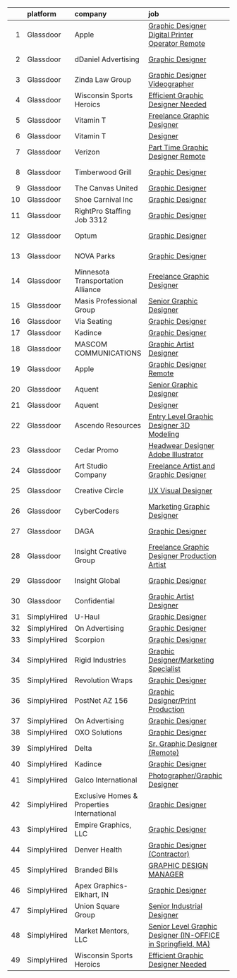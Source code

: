 

|    | platform    | company                                    | job                                                                                                                                                                                                                                                                                                                                                                                                                                                                                                                                                                                                                                                                                                                                                                                                                                                                                                                                                                                                                                                                                                                                                                                                                                                                                                                                                                               | update_time   | location            |
|---:|:------------|:-------------------------------------------|:----------------------------------------------------------------------------------------------------------------------------------------------------------------------------------------------------------------------------------------------------------------------------------------------------------------------------------------------------------------------------------------------------------------------------------------------------------------------------------------------------------------------------------------------------------------------------------------------------------------------------------------------------------------------------------------------------------------------------------------------------------------------------------------------------------------------------------------------------------------------------------------------------------------------------------------------------------------------------------------------------------------------------------------------------------------------------------------------------------------------------------------------------------------------------------------------------------------------------------------------------------------------------------------------------------------------------------------------------------------------------------|:--------------|:--------------------|
|  1 | Glassdoor   | Apple                                      | [Graphic Designer   Digital Printer Operator Remote ](https://www.glassdoor.com/partner/jobListing.htm?pos=124&ao=1136043&s=58&guid=00000182c9834a90b0cde198ab2a87cc&src=GD_JOB_AD&t=SR&vt=w&ea=1&cs=1_4bbbf3cf&cb=1661238201313&jobListingId=1008087203678&jrtk=3-0-1gb4o6iljj4ht801-1gb4o6im2g2d7800-1a807c6fbb188a15-)                                                                                                                                                                                                                                                                                                                                                                                                                                                                                                                                                                                                                                                                                                                                                                                                                                                                                                                                                                                                                                                         | 24h           | Owensboro, KY       |
|  2 | Glassdoor   | dDaniel Advertising                        | [Graphic Designer](https://www.glassdoor.com/partner/jobListing.htm?pos=107&ao=1110586&s=58&guid=00000182c9834a90b0cde198ab2a87cc&src=GD_JOB_AD&t=SR&vt=w&ea=1&cs=1_15a2945a&cb=1661238201311&jobListingId=1008073820799&cpc=E521981D00147CE2&jrtk=3-0-1gb4o6iljj4ht801-1gb4o6im2g2d7800-f39477fcd525bb66--6NYlbfkN0BuphZElRCz6KmXWG_rqrO9pe_FxMbTQoXdAMwJutfOtwjWdUFgFPao6W44IXuiMlKfcsxehVlHxy8L13W-n8bNPhBMw6EEeoCDSSUNDfGoiHyXoY5mth4FZa8aXDnO2gLoJY4fwuLFT4d-qNCtF6lhSLL79ob0XVTPl_g9w5zj4kyX2-TWJk7AHWAj73QQFZYFI40P0O3kgD34-ka6ZsqjTDyg50Pb8OhH7EFdmaVbHbrhdOHLk6Frhw7njAHO9WA6QisOUbb89z2rk8CV7QlyKcCtvggZ8R6p6FIErevdHzAlCG57gjYrGlh3rkCRZI0ev1-J7wat4ca3hkilAcRyfLzNvSNHZo4kIXVXKCBosRoyL8Hr5Jv8YFdCJPm3iZvE_EyP2lclapvR3Dp109Gc9lfIbN00apPY9Ca2HEm8oTyQx-7atnbqCF2B_4D5m-8se61RjYb6WoOSBUZrGdxG5_r5Qnfv-cAu2524fCr3RAGSWUFlq2BgAZ--qGTwf44%3D)                                                                                                                                                                                                                                                                                                                                                                                                                                                                                                                         | 6d            | Beaver Falls, PA    |
|  3 | Glassdoor   | Zinda Law Group                            | [Graphic Designer   Videographer](https://www.glassdoor.com/partner/jobListing.htm?pos=102&ao=1110586&s=58&guid=00000182c9834a90b0cde198ab2a87cc&src=GD_JOB_AD&t=SR&vt=w&cs=1_36827e67&cb=1661238201310&jobListingId=1008081638228&cpc=B6E9EE473EF69035&jrtk=3-0-1gb4o6iljj4ht801-1gb4o6im2g2d7800-abff4525b0da4e4a--6NYlbfkN0CDZ3uoFqnNpniXSGq4vJTP5OZg6sS9LROOCE2XNzhqktrZ1Gu09o3tp_13oRf2ZSWRTMNECa16wDQevD3p_rrBCY3uYbiYc2xBfIpRP6CwJK4CwJ_oS60QrsB_cGOQTcUVuzyts7WXcHAPYjmPaP-QF5WkkrafHB1fT4T0fqKHHgOUaQT8II-XsVnVeTPsu2SrL33nHXwssvrVEYzaP59gkXZTSTlDM_QW-6e_06jh9EOL-z_C0cFjnC0BUV8zzG5J2VzVQ9Z17fyILLTHINxlrUSKQ_ekFuY2JXTpOu5WewXrMFryoLC2ea4GSB-HYFupryCrqgOXohcplb6g8nAZR_QKzgrR-PuUQIe5eI7zB88jwWXYVyfPGpVFwNTWIpHISfQc30GdmiFIab3mfzMWWMvE0pWtpSaqopVAJ1K_upaxs36NUd6lE-Kfe5wa_yoj1gcElY1Ffqd4s6vZjUCBgwWtcuDg1SPZXZ-GPD2hc2aL2KI6gfvd)                                                                                                                                                                                                                                                                                                                                                                                                                                                                                                                             | 3d            | Austin, TX          |
|  4 | Glassdoor   | Wisconsin Sports Heroics                   | [Efficient Graphic Designer Needed](https://www.glassdoor.com/partner/jobListing.htm?pos=129&ao=1136043&s=58&guid=00000182c9834a90b0cde198ab2a87cc&src=GD_JOB_AD&t=SR&vt=w&ea=1&cs=1_c3ca510e&cb=1661238201313&jobListingId=1008086228196&jrtk=3-0-1gb4o6iljj4ht801-1gb4o6im2g2d7800-13d7794344b326a4-)                                                                                                                                                                                                                                                                                                                                                                                                                                                                                                                                                                                                                                                                                                                                                                                                                                                                                                                                                                                                                                                                           | 24h           | Remote              |
|  5 | Glassdoor   | Vitamin T                                  | [Freelance Graphic Designer](https://www.glassdoor.com/partner/jobListing.htm?pos=111&ao=1110586&s=58&guid=00000182c9834a90b0cde198ab2a87cc&src=GD_JOB_AD&t=SR&vt=w&cs=1_c72de231&cb=1661238201311&jobListingId=1008086601410&cpc=654405A9B1E0A9F5&jrtk=3-0-1gb4o6iljj4ht801-1gb4o6im2g2d7800-2a6145ba527db4e9--6NYlbfkN0DMrcEu7yrtATojKJA7cEzGQ3FdRGWLh0CZQInL4ECGI6k5tN82kdM0OKoro5eXmjr7fUV5Azx3Q96BWSZXuEWamOGIxyfpabK2cK32W33kaDLMrubszJ7ACE4QBFRowpO7OPgtdidJKZfp5BJdzYYWnbxJHdDl6AUClhl1fsYER4ZyKUVK6yf79gSRc_VFTJ89O2dFCvz9I2eHEn1ROVr-Rv8bUOS3SOeyQkhjs5wjD_Xo7IAyxk3BZBgB882lu7UtglikakYetdkLWM51TP0xq8eIv_OZuy7UON0PC0QhV6YJksyymLqzy_6SS5V2hbPbjjdBIHbHQhMfX-fiBtT8GUTI8Pvywvro8VEJdaErgtkb7vPoFXdJcrmBTiD1Sn2ADXHqT-YbgYUtp6WSySgEGT5Nxuq6goO_R-aosBoE6JONmutwJY1RVabkATK11NdjhEUezKrZ6Kjyup_ZnDRF0nyX5ygyb1k%3D)                                                                                                                                                                                                                                                                                                                                                                                                                                                                                                                                                    | 24h           | Remote              |
|  6 | Glassdoor   | Vitamin T                                  | [Designer](https://www.glassdoor.com/partner/jobListing.htm?pos=121&ao=1110586&s=58&guid=00000182c9834a90b0cde198ab2a87cc&src=GD_JOB_AD&t=SR&vt=w&cs=1_d414aa03&cb=1661238201312&jobListingId=1008067123848&cpc=654405A9B1E0A9F5&jrtk=3-0-1gb4o6iljj4ht801-1gb4o6im2g2d7800-e8bbcd048685fe7b--6NYlbfkN0DMrcEu7yrtATojKJA7cEzGQ3FdRGWLh0CZQInL4ECGI6k5tN82kdM0OKoro5eXmjqyzEVUZnlHG5W5HgnjTC88c-rcu1gh7x9eskjIywpRYjw4aPvuzrFE_U9arxAWHvN-40LF8fAsb7feK6r0Bueh0bE4oowYdzlMtoGhnjVvnefYcFhCZzGdPivx4ZeD9jbe3YnKRGydh-w1v_hSJ2xTUkqIzKZ_KETWMnqOchNcWa34IgvvxzTjteO3yfJUBqDlqnaDmvhGIaQReiQZKQFUreKa7LYmaGBvaVL9q7mj0_mTdMP_1M_yTijSsLpFttYTa410Gdw8IZ_-FUWTVtmhQb2UwH-JBRhns9ZjBU2khGRYGUp_r7EIWPmwKZeAzYihXYqcbQfizTyjPHX28HJhQm5w4QTDgA4u0v-TiopdXHfejdt7Hlw_6DyC_fgiIAN21mdPo7Z1ztQbqpDjfgTIb0jzc4J14pw%3D)                                                                                                                                                                                                                                                                                                                                                                                                                                                                                                                                                                      | 11d           | Remote              |
|  7 | Glassdoor   | Verizon                                    | [Part Time Graphic Designer  Remote ](https://www.glassdoor.com/partner/jobListing.htm?pos=127&ao=1136043&s=58&guid=00000182c9834a90b0cde198ab2a87cc&src=GD_JOB_AD&t=SR&vt=w&ea=1&cs=1_f9100e08&cb=1661238201313&jobListingId=1008087203687&jrtk=3-0-1gb4o6iljj4ht801-1gb4o6im2g2d7800-f20c525f4f3e3b54-)                                                                                                                                                                                                                                                                                                                                                                                                                                                                                                                                                                                                                                                                                                                                                                                                                                                                                                                                                                                                                                                                         | 24h           | Terre Haute, IN     |
|  8 | Glassdoor   | Timberwood Grill                           | [Graphic Designer](https://www.glassdoor.com/partner/jobListing.htm?pos=105&ao=1110586&s=58&guid=00000182c9834a90b0cde198ab2a87cc&src=GD_JOB_AD&t=SR&vt=w&ea=1&cs=1_10caedf0&cb=1661238201310&jobListingId=1008073854179&cpc=4B4B39186BDA197B&jrtk=3-0-1gb4o6iljj4ht801-1gb4o6im2g2d7800-63e858233ff54afc--6NYlbfkN0BrO1qSPha1Km_aTYouKegGbh093qc5l6-trJDbqqzGQ0V6vUiJGwubsQqaGJTERQWCiPOU76p-rAnADRAIAjVCQO1-7wD8_YXlo-sM78ebu8pYWH3qqLdl4IBZ-TV2zlykbvIvE2eN4W1S7XJ5obOLmgrWweIokc4YncEdzbOvEiTP_1XX1Nz5uORB5TQtO_F37qgOWq1EsOghJo5tUKBIh8XWYpiY2WtBD2n3-C3EuAOgta1CjRQWVtNnLjiqLiXWwLZfhco2YmR8N48v1aB8PyeotmrwqPvC1r7ENbYaamlJQdbENOAqZcddSh60FcdNwvrggc-s3JDxuxxsS5L66V8Db_sTyOP1o4d3Dn8-0BeJXkzHqUF7-yOlQaBBpslu9KpdRpcA4SwVWXYk45oBwGNdUE6mCi0zDSum_tYrGEyAoSN53ETEoeyNMz8gP5lcM58LInjWtrdyi1LChbP7ezF5W4TFMEzxiw5eiB4eUFWzJTCyy-fnHEKwUXfCeL5pVQ-72_Pw6Q%3D%3D)                                                                                                                                                                                                                                                                                                                                                                                                                                                                                                           | 6d            | Pigeon Forge, TN    |
|  9 | Glassdoor   | The Canvas United                          | [Graphic Designer](https://www.glassdoor.com/partner/jobListing.htm?pos=125&ao=1136043&s=58&guid=00000182c9834a90b0cde198ab2a87cc&src=GD_JOB_AD&t=SR&vt=w&ea=1&cs=1_9cbba98b&cb=1661238201313&jobListingId=1008080653251&jrtk=3-0-1gb4o6iljj4ht801-1gb4o6im2g2d7800-29eb45f555eba857-)                                                                                                                                                                                                                                                                                                                                                                                                                                                                                                                                                                                                                                                                                                                                                                                                                                                                                                                                                                                                                                                                                            | 3d            | Remote              |
| 10 | Glassdoor   | Shoe Carnival  Inc                         | [Graphic Designer](https://www.glassdoor.com/partner/jobListing.htm?pos=113&ao=1110586&s=58&guid=00000182c9834a90b0cde198ab2a87cc&src=GD_JOB_AD&t=SR&vt=w&ea=1&cs=1_d2e6c81f&cb=1661238201311&jobListingId=1008079094688&cpc=654405A9B1E0A9F5&jrtk=3-0-1gb4o6iljj4ht801-1gb4o6im2g2d7800-08ec2dc67172a84d--6NYlbfkN0DXBwa3qOAti5dsH4cJZzTtmfpav-_FjW2Cv9p6tjCthiXDFy3D4l_KnkK69y7sNZFUwtx8s_j24f4-TvfbvdwKrippb0s9RXQlCIGPXhpVbORsWhW-h7QjPublLOaFFfO7zfO1J4we_DA1WqlknePeG0kPf6VKGC5ivcSD9MmUHHbQYitDDaIdbkDsFfkrFAWMwP5OzKPgY7wHtL9jLtj83ho_9AmpwRCg109QqPB8gVQDo0MzXHQo_PV661RE93CE100uh7aBHIZ_notiedBVGPCq1mRCMo9ra0TN8hscTvTd_MQjULXsv2BXJA0X9Rl4jKd9EoeQVkAET-Y2Af3-bYKNO04emV9_eCm4ygBuc_jTNGamEPNGI7Lps6UBQt0F3aQlu5tstynsaxauiZa08-atOQarZakM0pLYPgPHxYlzTbjAXxfhUM3YpHc4CKQ0IzFrG2LT462l1jFPD-KLWZxBbWOhCnXnvleR0g8X1MvQ4NALJPzMRxRIm28mjpA%3D)                                                                                                                                                                                                                                                                                                                                                                                                                                                                                                                         | 4d            | Fort Mill, SC       |
| 11 | Glassdoor   | RightPro Staffing   Job  3312              | [Graphic Designer](https://www.glassdoor.com/partner/jobListing.htm?pos=118&ao=1110586&s=58&guid=00000182c9834a90b0cde198ab2a87cc&src=GD_JOB_AD&t=SR&vt=w&ea=1&cs=1_7c141247&cb=1661238201312&jobListingId=1008081252737&cpc=C4A69CCDBB3B9599&jrtk=3-0-1gb4o6iljj4ht801-1gb4o6im2g2d7800-8b7bdd529f68153e--6NYlbfkN0CJfZ7eZoXlu3WpIyheS23JADRVPs__lPnDPOApCreD6qTRTNwQoT5iNrvVUaoESupSMw4DSBFU0Jb6nQ4faAyh67mBYq6f_XPSO_8v2KTbUXX359eLd0bHTv-jnxRBV0W7UbkvBnQzPlk30qCLJ4djJUdXQ8Sp_pnMo1WE5teEY_PXDWQVoSzOiwo2_rHLS8XnC1xRryr3YzK65oE6ZEIeQsD-lpo1PmIUyF9XXPKLJcZGA20DZiQb0AoP6pFWjvfDpy654zjJZA7M7_ElQfrmGlS0T9R1YxOZlh90kdWK4-pFYDSE5J-3QfBQFWtewkTQIFzi-Kyfcg_tnQTY6N_Bu_Q5r3UtgkgRGxGYDOIQchRD764au3Sp7t9ewsta7JP0FYXF_QAaP39X6GsfOctbU_aWOTyjGF9txPYR6wXnegsW2_X-x1-P3M6rmqYw2kl_6rHZvV3hl3xFkKrPurcFPMSr5UeqplPqtfpNPVr2p2vPBfjALVRsfKmME3pQm6lDivYD_q6CqA%3D%3D)                                                                                                                                                                                                                                                                                                                                                                                                                                                                                                           | 3d            | Nashville, TN       |
| 12 | Glassdoor   | Optum                                      | [Graphic Designer](https://www.glassdoor.com/partner/jobListing.htm?pos=130&ao=1136043&s=58&guid=00000182c9834a90b0cde198ab2a87cc&src=GD_JOB_AD&t=SR&vt=w&cs=1_03fc5b05&cb=1661238201313&jobListingId=1008082191333&jrtk=3-0-1gb4o6iljj4ht801-1gb4o6im2g2d7800-54640d2bf8c6e0e3-)                                                                                                                                                                                                                                                                                                                                                                                                                                                                                                                                                                                                                                                                                                                                                                                                                                                                                                                                                                                                                                                                                                 | 3d            | Eden Prairie, MN    |
| 13 | Glassdoor   | NOVA Parks                                 | [Graphic Designer](https://www.glassdoor.com/partner/jobListing.htm?pos=123&ao=1110586&s=58&guid=00000182c9834a90b0cde198ab2a87cc&src=GD_JOB_AD&t=SR&vt=w&cs=1_9c173cdf&cb=1661238201312&jobListingId=1008071651580&cpc=FAE5E775D180B2FB&jrtk=3-0-1gb4o6iljj4ht801-1gb4o6im2g2d7800-4c8e2b715177e99c--6NYlbfkN0D0ff9e8Lfwlpl5zGbQmpn59AL71QmFd7VKOAnfyjZzp5sdngV8WPgYe0dov1m7Y2mTitWMQJwA2m8_sy_5Oap1BW-HM_Bk61MQB2H1Wz7SSyJteAiV0PPgWQRtegcDBl54P0YQGzTLrbOaiIEB3QioDDoWee_QistgjBj-ttdoYshMilOeLEqQxSIdWczGIQ4xQW7lA7dCQjjb9WWQRUWps_CQ1fL7IccBWK_1WA7_F_49-90oaJdY-RujO7ijI6sLxmjjR9MseXEZwi69kYkqy2ng6qZ9o6ba8xLNxuwUNWt8sgxNyzP_j8yFhgpVrMK2nreWcw2w4QgRZvgTwRwTSGXN9oQlwVsF4yOZNhQkQ7gD_UAeeKdvCr03T2_etrie1Taa9qno7aHt6ElNKjA4U10TyrcARt2D7yUIDIDZyQ9yHU2fJxqNqnRf_o-wxdpk_jdtAvPAnp9qyH2DmpMLJEk3XRpnvgk%3D)                                                                                                                                                                                                                                                                                                                                                                                                                                                                                                                                                              | 7d            | Fairfax Station, VA |
| 14 | Glassdoor   | Minnesota Transportation Alliance          | [Freelance Graphic Designer](https://www.glassdoor.com/partner/jobListing.htm?pos=108&ao=1110586&s=58&guid=00000182c9834a90b0cde198ab2a87cc&src=GD_JOB_AD&t=SR&vt=w&ea=1&cs=1_a9281ab5&cb=1661238201311&jobListingId=1008072021895&cpc=8795CF9063CD573D&jrtk=3-0-1gb4o6iljj4ht801-1gb4o6im2g2d7800-ee6ff1d4bb3c0db0--6NYlbfkN0AYIUAOTS_slK1hxyk2KdLG8WZHXXsjSj694b9_x2q8aXeLO7nns8aawagvYkuNcE8mgQMH7ipWWSgfauYF0FYvvlKAuSQlWWdLSDic2zZNiIlWNgiV-y_X91g2oOa1y8PkvIVX_8Tm-MsWj2oe7qW1n_JzxOLrZtKmGNOEGiH7NuvHKyygc-IznUD9UPo88X7cJOpy1bzqGWwdY-SreT_-n8OmUq7RTh92SN0tzIkyvkCcu8k4ah8Qi1U3hxr8OsnkiGN1URBjX5zDX9NWpnNu2LpSPNz1HTaDXbcJLc3eYCCNC6R9frZvIg8fMTTkxsCBh7ADnv6eiULhhIkBf52GUYYq_Skbn5lj65sWldv8nmtold5LuGJ_OcMOiH4eD1waWB4_BuazaIK0Xt23OOXG00IkPKOZaRbo_hHJJy2JG3rImOeCpzwgNqCaUPMivybC44ZyYPOVtFOJ2KlgGHbTELawAUKlhwBDwqzBBt9AYWT_1IOhYX2n)                                                                                                                                                                                                                                                                                                                                                                                                                                                                                                                             | 7d            | Remote              |
| 15 | Glassdoor   | Masis Professional Group                   | [Senior Graphic Designer](https://www.glassdoor.com/partner/jobListing.htm?pos=116&ao=1110586&s=58&guid=00000182c9834a90b0cde198ab2a87cc&src=GD_JOB_AD&t=SR&vt=w&ea=1&cs=1_e4a47365&cb=1661238201312&jobListingId=1008081311824&cpc=32EE424DE2B657EB&jrtk=3-0-1gb4o6iljj4ht801-1gb4o6im2g2d7800-e109b7e3d821dbb7--6NYlbfkN0BkLURuPmDIJ2x3-6HFh57mx6fHK61iCFRqVnJXgLZ7hLLoqeluZDoMOiiZe19pHCkZCtZ8mNA6UHL6sL_LIH5VSzR_rvzK14y5xnSTnZebB7RcIz9uAVqh-kaLEN-_UlhVcdd8OyeIGwtIzSt3Q0djYBIRdqD4qL23xTBmqjkVezdvAgIAtxhK7H_PgdZnkVJMXW8ZTsrerQg5YQbPfE3k1-ZFUz_SDFnKdYc7P52SETOiasPNyjQs8Nj0hBKdt-75wY0Wyyen5roZ2nAhz7rPuLS9g9-t3F5YAuYFVwJ-gyDLfOcIhnGGKaUQdpilY0X_BNmsUhs3gFGN7cNHKuPHclq-WUs9Xl3MCty9NdEcI73_iddKqm8fZRXxJbE8Z3t78Vd4SyNaFobxDEjC6de3xcQgVD--XGdPFByuwdDxZwLluuOgJsjM14C-Sa9D6NTYkOH9-MbYPuVvVIZ7O04oDX2IgIhB68fcT6pVE0GRL7FMqf7z_4mfEgSCoAtJVRNMavFAt6e3drqCdPp8RIGz)                                                                                                                                                                                                                                                                                                                                                                                                                                                                                                | 3d            | Springfield, MA     |
| 16 | Glassdoor   | Via Seating                                | [Graphic Designer](https://www.glassdoor.com/partner/jobListing.htm?pos=101&ao=1110586&s=58&guid=00000182c9834a90b0cde198ab2a87cc&src=GD_JOB_AD&t=SR&vt=w&cs=1_a50c939c&cb=1661238201310&jobListingId=1008068135636&cpc=C0A1394BEB3A993C&jrtk=3-0-1gb4o6iljj4ht801-1gb4o6im2g2d7800-d92e9d04b23b653d--6NYlbfkN0Da-Cx1TbUPouR8Cak7DPplTT5oUnR1wCs8tgPzGdYbz2j1yUFC4FvklXxDIGLSRmdrr2Z5ozzhthS7cKYcHnAp3ROtc8Ms539D1hs-stpJSf1gFt4ikMtw2nhyXEU9-NenVezEI2AWBMjH8Pmods5MTBnIendEESibVpgYYGO0gd6d-AB5keTAOvgmK9G_zSRFdctLsMNkszrFu-auE8BydIdR8ePOOvQ5-3648zr5JAG_mWc0Pu8EBXm4TjM39gT6wiicGVEGM6_CFMqL2MCL7yXIrLdnjH_T_HdfLnMlmIJwK1F32Hb84uA0JZC2jlp1coPos62bCUwtMfJMR1QMB4yS6vsNpGLIcB94br9zoExMO_Lr2zcCuPPq8WP_Nw5Lu45vQDhhJ07BnbQwFagbxQi4guzjC_um5EH6kuPxryUMw6jhhsfABwzs15he96kga2jiA22yb8cDpcSZWR75EE1jdfduPQjNOusWzjJoPkj4kBYIejhCX5OJ_x1V8Xc%3D)                                                                                                                                                                                                                                                                                                                                                                                                                                                                                                                              | 10d           | Sparks, NV          |
| 17 | Glassdoor   | Kadince                                    | [Graphic Designer](https://www.glassdoor.com/partner/jobListing.htm?pos=128&ao=1136043&s=58&guid=00000182c9834a90b0cde198ab2a87cc&src=GD_JOB_AD&t=SR&vt=w&ea=1&cs=1_ba1db520&cb=1661238201313&jobListingId=1008087326555&jrtk=3-0-1gb4o6iljj4ht801-1gb4o6im2g2d7800-43d313c5fa4eb86e-)                                                                                                                                                                                                                                                                                                                                                                                                                                                                                                                                                                                                                                                                                                                                                                                                                                                                                                                                                                                                                                                                                            | 24h           | Utah                |
| 18 | Glassdoor   | MASCOM COMMUNICATIONS                      | [Graphic Artist Designer](https://www.glassdoor.com/partner/jobListing.htm?pos=106&ao=1110586&s=58&guid=00000182c9834a90b0cde198ab2a87cc&src=GD_JOB_AD&t=SR&vt=w&ea=1&cs=1_9bf7fcd6&cb=1661238201310&jobListingId=1008086517579&cpc=D7FE8E303655E3F3&jrtk=3-0-1gb4o6iljj4ht801-1gb4o6im2g2d7800-9636c2ba25a07d61--6NYlbfkN0COb9Ud9FoSpD8OK9IX_21XAqxXaBmXjbqBPZIwPUQ1D1SHU-JsedekwD2i3o1nNWQgx1wWXpA5X1pwTEiYfafsK5bsZK9OomhqYhDnRTjXOwHi5-C1fMA1Gy59yxYjnBP6MG5NrAPtPKAluLT6q31lIEAE7wgXAY77KGP_9DZgAmb1h_YJlA34aYzk3efuRn8P7UeLbcG3lOYDswKEz_bhhP1JSUdAROx7Sg4L62Xd4FFqL5E_AXu8SkDez4ToqYzG0ILahd4Q_CMm5IzTMzRUsY3ETTzNCt1-r80IXMHDGinjGk8p7EF7hIgl8UvibVwaCFqil2TtIsw_UQRnKjuFNP2kVYDx5IPmFENse6y3ZY9IGMGdHRXlBMppPy1v1z9dvG0zZbAfWIJ-UhZgdOhy8TJEzRNMCCSFr6VCPCP6JTaqRvGEy6EhOQK49sCnrK_8Y7hROBVNl1yyO_MC-ao_XBQsjJVCfs6PrsqcjJKFdf4Qr66EVHrs9UH2XuhFbrk%3D)                                                                                                                                                                                                                                                                                                                                                                                                                                                                                                                  | 24h           | Memphis, TN         |
| 19 | Glassdoor   | Apple                                      | [Graphic Designer  Remote ](https://www.glassdoor.com/partner/jobListing.htm?pos=126&ao=1136043&s=58&guid=00000182c9834a90b0cde198ab2a87cc&src=GD_JOB_AD&t=SR&vt=w&ea=1&cs=1_63da071f&cb=1661238201313&jobListingId=1008087203681&jrtk=3-0-1gb4o6iljj4ht801-1gb4o6im2g2d7800-d4ffb28d412c3500-)                                                                                                                                                                                                                                                                                                                                                                                                                                                                                                                                                                                                                                                                                                                                                                                                                                                                                                                                                                                                                                                                                   | 24h           | Worcester, MA       |
| 20 | Glassdoor   | Aquent                                     | [Senior Graphic Designer](https://www.glassdoor.com/partner/jobListing.htm?pos=115&ao=1110586&s=58&guid=00000182c9834a90b0cde198ab2a87cc&src=GD_JOB_AD&t=SR&vt=w&cs=1_4649af0a&cb=1661238201311&jobListingId=1008079523530&cpc=C4A69CCDBB3B9599&jrtk=3-0-1gb4o6iljj4ht801-1gb4o6im2g2d7800-08883b88a8db71b3--6NYlbfkN0DMrcEu7yrtATojKJA7cEzGQ3FdRGWLh0CZQInL4ECGI9gD0Wolx9R2v-Aex0-GK06A2fMJB6yTHxzk6oxxKY-DZBHMYGbnspwqQX60Xej05qq8TCr2PeJ6NLd-X2UfUXg_IvWTX_LcDISePaBgPm4PMhJQjQQLUuk-w9p0dh06yF7t4rDFXRLPeCe0_wvzsK2O_2pGJlv-egad_DfSFr6b-Iat844-Lsczx6PCLeZKZyuNJH2LG9yvLGB1_gRc05yJRZbsSx-CMLjcPyAqwdhGMhJQlzXlRcN8woCLUPDEWnihVqbmnP-LIr5kw9t95xk2onIGwLfkCD4KioCDnVoYe5oKn88a-givR1TN_ctA52Fm9PXFWxvI9lmekETK304itDtobLDRVkXhHZdxtARBJirEwKZbvwAlLcI8l0AHjkBzE3pG3x1rbd8t9sHqzAkYp20U446r5w%3D%3D)                                                                                                                                                                                                                                                                                                                                                                                                                                                                                                                                                                         | 4d            | Atlanta, GA         |
| 21 | Glassdoor   | Aquent                                     | [Designer](https://www.glassdoor.com/partner/jobListing.htm?pos=119&ao=1110586&s=58&guid=00000182c9834a90b0cde198ab2a87cc&src=GD_JOB_AD&t=SR&vt=w&cs=1_369c521e&cb=1661238201312&jobListingId=1008067092714&cpc=C4A69CCDBB3B9599&jrtk=3-0-1gb4o6iljj4ht801-1gb4o6im2g2d7800-ac64986e2b4de6e5--6NYlbfkN0DMrcEu7yrtATojKJA7cEzGQ3FdRGWLh0CZQInL4ECGI9gD0Wolx9R2EDT7B77c2cQiCSnbCMQd_C_cLuDUtmt5n2aq-cPqxY8Jm8ZvfC8O7effs3tyA7wAgUar14u2AaVu0T8dKG3X8em2znhIB4hYljeJCSSTjzab9F-K2WdTRBaF1SgmApIzIG1w_R-gs5hfXUAybTTfxDjU4A927dwhkC0MT3EGtDhFnHCIdVhwqzjtA1GqlZ09lNNeYAWS_mkr8NOUullqUrauIIUZz-L62HVQhaS-irUAyAgs2uPgccQ3RIY2B24Z8KXVsR_5eaVt6_rWeNdNpH95cQKX-56Mmh0jdnby0YNuhJZKBvYtUq_fFoi7wQJFYH1t6jKuJSFg0gy8BdiqW1myTjsB1KHpWeVQm70l_weEyBmEh6ceCUuCHNbckRDyMN3iAnmYwf3pjq3oovxm2RlfeZx1eP8b)                                                                                                                                                                                                                                                                                                                                                                                                                                                                                                                                                                                    | 11d           | Remote              |
| 22 | Glassdoor   | Ascendo Resources                          | [Entry Level Graphic Designer  3D Modeling](https://www.glassdoor.com/partner/jobListing.htm?pos=122&ao=1110586&s=58&guid=00000182c9834a90b0cde198ab2a87cc&src=GD_JOB_AD&t=SR&vt=w&ea=1&cs=1_e8ba6cbf&cb=1661238201313&jobListingId=1008085600567&cpc=2CAED5C921A5F994&jrtk=3-0-1gb4o6iljj4ht801-1gb4o6im2g2d7800-3fed831a512146a8--6NYlbfkN0Cnp95dEus6hpwNZzYO14T2JYXzT_gSfUX9Wy6PXUfQDWuhabOeV2rglSqq3yBjZjCYmykN1BC2pX4wdQckTecqzGHICf3cXwWk-GIDQX7SLmLdiYFLF2OwhEWgTTwMJjJgKrJ3mJT9g5yQciTTYnNtP3oNuAg3X5Z30L-PLHx0oKRohgNmDg488SqUSAt9xS8k19_-DPfgR3GR8hTBkssuexLIg_PDzmuXJLZ2GX3YXu-6oaFhOmPMuTtM-2IVvBlMB7jI6NW_fGixiSU3sqnsPHtdRIdPv941dVmz4SGWscF8Qexj_EPbu7gRhui6nPtoFZ5WsEpfpxSwcQKfX749Z-KcUmryMzeeEu5vkRXPAPqxQ5Jqo8iKim5jvVSSAEEPs8gCtnMR65vS0s2_xLuGGVCOLU1Yr0VnxdNKFdeWvj9ZiAV5e3KaUmeol8Usuz7KJwvbhNuMVuL2MHbb2VRGTf4UJJ9nN5_Y2ACPoS2fKNjWBB6bTxlw3G3bsP3ZZgAG6Gn4woYUbF2j-pDYZ_Dt)                                                                                                                                                                                                                                                                                                                                                                                                                                                                              | 24h           | Jacksonville, FL    |
| 23 | Glassdoor   | Cedar Promo                                | [Headwear Designer  Adobe Illustrator ](https://www.glassdoor.com/partner/jobListing.htm?pos=103&ao=1110586&s=58&guid=00000182c9834a90b0cde198ab2a87cc&src=GD_JOB_AD&t=SR&vt=w&ea=1&cs=1_1c4ae622&cb=1661238201310&jobListingId=1008082675532&cpc=B101C867B3EF2D75&jrtk=3-0-1gb4o6iljj4ht801-1gb4o6im2g2d7800-1c2595048a950e61--6NYlbfkN0DZZww-p_mr8GWlqIRBY21Wjl_Fk3kglyx5_HcxykVqwXZdTK_RQWJF9BYpE_XLLBk0AdxWqnEdZpMI4bpVeUeq2FR8I2Fp2mCN_t12JPw2AEYuXZB-PZ-mReLTBXVSEQdBLxzIUC4l5H9J31cEFkjMaDFGSqF7zPYSnFjKTNvk2yW_NtkS2FdK3Ht2UNQxOybdDkL_2k6Jg7QrIgkx_LhjEl827YR5gGB4NHMzceN446chNJ0--dHODRlkS-uuwPtRuJqzMUOgKtrpDaPSU60GpYLqGTsMqyRzXvMQex9RJua2PjPVQHsuLHZaCm8XelWRmszNnv8b0vTKrikVNeERQJ2UNvHe_VPQ4ky14HX2_RUyHth2gdZVv8uEud-_5BYy_iz2OAdOjZxo3Ub50PckMccJCAuBItjKTxrdb-2xdodqqLhtha54R30MpyyYV_P22JxiUKIjumzMiCCAcSA64gViVdgbXbmxZTcDUH5acyzTPYjHekKWgMjhbgo-X5sQkYFTfAJRrgSqHfkbaoJI)                                                                                                                                                                                                                                                                                                                                                                                                                                                                                  | 2d            | Remote              |
| 24 | Glassdoor   | Art Studio Company                         | [Freelance Artist and Graphic Designer](https://www.glassdoor.com/partner/jobListing.htm?pos=104&ao=1110586&s=58&guid=00000182c9834a90b0cde198ab2a87cc&src=GD_JOB_AD&t=SR&vt=w&ea=1&cs=1_d1b927a2&cb=1661238201310&jobListingId=1008081695157&cpc=451933188B21919D&jrtk=3-0-1gb4o6iljj4ht801-1gb4o6im2g2d7800-9396e9a279fa35b4--6NYlbfkN0ALmgNf42x7YEuTLQ5-efStH_XBJQTIREy_nAcK3-m3BWqXDy3YkN4oAc6b69r1uRLouu2J77DPjcaSY4APfgmbbrU4KVqSQO7uZ39vV_mL8O7pbwT-hghrNhEZLslXU74zVzypJ-0_FWcgjYf_JDjj-yTXcOIAuFFg42xALbDrLBUmgPHGROvLhGqPbmmABkJ46Jb-DS5fOQwCnJMS2xVig53X_Qhw_4t3UEcrbQl7TXa-swM47faiPcpsFI5CAWSUbJg2InJGQpKDMkl6R_EbqBT821kEaXXGyy02EwsCIMV0AgHKHB4yop5SMJP8LlIJDigLdzx70kWqqaGH1PE28x9tkPpJx4xWJrVDhcqutmvF1I1O_h3yJWurVc3-DdTHF-hU7fI4jNf6BXRmrudYKk3I1p-bt1z0dBVJEcy066e1BOyhbqQgxO7gE5f4z_PrPdqGohcQd9GQwu9t9Rpt9NYhEoO0vpqw6O39wp1Lzx23OiHfUFfVXtCCiarcOfiblCxNLp-1hKHz5p5JMYD_)                                                                                                                                                                                                                                                                                                                                                                                                                                                                                  | 3d            | Cleveland, OH       |
| 25 | Glassdoor   | Creative Circle                            | [UX Visual Designer](https://www.glassdoor.com/partner/jobListing.htm?pos=120&ao=1110586&s=58&guid=00000182c9834a90b0cde198ab2a87cc&src=GD_JOB_AD&t=SR&vt=w&cs=1_31183baa&cb=1661238201312&jobListingId=1008066739076&cpc=9DC6E4D8324653EE&jrtk=3-0-1gb4o6iljj4ht801-1gb4o6im2g2d7800-bd5eb99d377b8cd8--6NYlbfkN0BPwlZa85gbT4Q3XYQoU_uQn0Qmw9zd_9UNfmcwtqAVud1yvyq1Z4UAlx1bxhDUi3IKC4T2nsx5Ibmr0PyPmZCo-NMGRfn5O9HxxTRdsG56DaJ5ZpASEl986WIxWpPvZqKnmdDPgBZwJBHny_CrlF3OFWuN1MgQ1x1hHVZ4sLE6YlVhlFVNxe7iPN1i7hYTXQsvDjeEUt2uYa-QkjmwCfdKMnAG0ksIXBefROgIfUAGBQITGZNMkj_NtHV-LYZRHxtmTw9s7M4JjwhtgC2hlwk10ruSxVbWYxe8PRiJjcr8Iozm-y_Ya7pkeY39sm8tutpkO5szWmkdGelj952OgN43vfZUnKwOZw1iTrk3gyBVpQcEep3nYQ4bBww0Mr-kd3ACOr5myH52sbtObwy95FySSXMD7GfJtPf4697I9w0mkvOFGfxgS4UI_N0Ehco6lDWeDQ5ae4wSXldA-NDB4kmcO-b6NrRJAUDYt2fb29U_vRr1eCjh9jiGF1udEaqpYaKvkbOmfAjelg%3D%3D)                                                                                                                                                                                                                                                                                                                                                                                                                                                                                                              | 11d           | Mountain View, CA   |
| 26 | Glassdoor   | CyberCoders                                | [Marketing Graphic Designer](https://www.glassdoor.com/partner/jobListing.htm?pos=117&ao=1110586&s=58&guid=00000182c9834a90b0cde198ab2a87cc&src=GD_JOB_AD&t=SR&vt=w&ea=1&cs=1_8fe30a6d&cb=1661238201312&jobListingId=1008087418555&cpc=C4A69CCDBB3B9599&jrtk=3-0-1gb4o6iljj4ht801-1gb4o6im2g2d7800-f88723ff89c897d7--6NYlbfkN0CpFJQzrgRR8WqXWK1qKKEqALWJw739KlKqr2H-MSI4eoBlI4EFrmor2FYZMP3muM1cTRVxepzo1SxmQvPjxf2pIhX9-_E3CwWjaDPhjdav8TSXMZAlQp7Koy2LuSKNnmRPxtGo5YqELDU9g0IX6r6M2kwAR7TPTBO5Ocfd9FZokxFOgq24PmHFGqqKniUdPoFKP8YT82dPV9clk53J9Kf1oT6qPazg5JEOzx_zQJOz8a4BuPlm21IDd-MC8_QQQI1X2tDuk2ni71mKdoiMID0oh9o33QxRSPwkg8EhxqstW9YoKALX4NKZkPwiI6uB2hWlGH5ul7l-CI9II6RFETef-pcp9SAuJuj1MuMxtSSvBrYaJ9i2W5ukhC98B7gSuCCY03sBCIIMceVbiFRl9n_bQPtsm3oXNylt2BoEmMsEfbjl30Cx0HpAjOO5IO1SGb6nkQzOFFxJ9z1f1Ka23xoAuwnceR31X5sUjDMXkoZLFQoUoadTeE5lhlN18_CMO8PAOPTpk4ccmWvaMTs9FVnkjFyn8TFeI4wUmAr8QI3HIf0aAAU7weiQBNELIVCz1svBQizPpzmX-MYlTudVYbaDZOgNk58ZzCpz67QzhTXtg_Rx52lCnjwyrXoECX9uMuRbXd7UszFGidOa6vLQmjUoZ_P1FMDSP0p43HYCO0_ePHXqJvF39CwwaqAPOhP3X-ojvSi8MRlsnMPwag4L7GYurFUG25sotlJIDvNC_N6GxO-sKw0Fi85dC1B2s6pni4SZ_PorEmhKVTw5MFgziP2E0GOAdVP1o2y14nimfkroJuWC8sEUi-f35HeThgm2Gf6R0w7xOMyzkb4Up4GsqbYP_xz29zsNwb0Fjq1Fq91XcHSC4XagI3Gw-GqTVVzwmk8iOlicA5dlxM8fT-MS6CENM-zRucne-0Vo2-4XwAL5cUkWO4ew5hdBpSCPcapcefNDL_7ksIeYJu82xZwaJwDiFTp1nSGKd2G5QFc3eI6Krg%3D%3D) | 24h           | Orlando, FL         |
| 27 | Glassdoor   | DAGA                                       | [Graphic Designer](https://www.glassdoor.com/partner/jobListing.htm?pos=109&ao=1110586&s=58&guid=00000182c9834a90b0cde198ab2a87cc&src=GD_JOB_AD&t=SR&vt=w&cs=1_979f00af&cb=1661238201310&jobListingId=1008068340263&cpc=AF770993EC679D41&jrtk=3-0-1gb4o6iljj4ht801-1gb4o6im2g2d7800-20f96be253804242--6NYlbfkN0AZhccrYCUSJlZEde1UnGXnwlG1V9FU8luw-eezWnVYrwyqiUgM7Crsim8tJjPHGjgoVuJAGSaH4EFjHkDjKIWuJI08jghral1q8NNRIj6CqSK5xi_L5oR9aw4vcICt2h1poMl7E9jhiglfIjvsZM4_GGHXjUDDQ6Z8QhfR8GmI5uacV2IiO8bPm3vOREPsWy9CuvGj43kDv1Owbb84WhYq-SAc5UzBZkTiOUNd2W6OpK3eCjFAvfJ7MCs9ba3_5ZfGtf1NaEshlPZEP1GQlG8uknwE15hxFOu4_FZ9_xQd3Mchvmw9df3uL9avot2uElqWIuVZU8equiu0KNrXjC7bTFPgZuWB4TQIQoqLFfW2CKHVCcAt2vHWlfdXpOft6pv8U5Qdwf2JI6b6FNDCzGvzxiq4__PqZOI-Wv7K5Dt7yAVwxGl_rEvi)                                                                                                                                                                                                                                                                                                                                                                                                                                                                                                                                                                                                            | 10d           | Washington, DC      |
| 28 | Glassdoor   | Insight Creative Group                     | [Freelance Graphic Designer Production Artist](https://www.glassdoor.com/partner/jobListing.htm?pos=110&ao=1110586&s=58&guid=00000182c9834a90b0cde198ab2a87cc&src=GD_JOB_AD&t=SR&vt=w&ea=1&cs=1_f65a854d&cb=1661238201311&jobListingId=1008081091887&cpc=8AC01DCC8FF2DC38&jrtk=3-0-1gb4o6iljj4ht801-1gb4o6im2g2d7800-e2569512a46b1b61--6NYlbfkN0AuAjYKnBHsdkcMxrD7ZJITXxV72vImVt5xOyKRJQecNLptHT1ZOkyZa8ubgDaEqsGN4RvC2ebsVtohhZM2LYhWfb5D4MJO2JhoVcSjDN0P6B7b_qgNw4umRq6-Lz6XnM34Ntfe0kpK8SZKSZHZyINJbBN8FcH4iWt2pD836Bul7KJntN-qrqjuuRlP-zRb7PRAYNfvejeG6k894yuMbOePhd9MMhh5r1BoTfmye_0nuLffGPAzKJQ6cj4VI6sWG88DvIm34eWLptA9d9vBPHfpCB0gJPsaHF1zey_HZkr152NSVh0HAgQxE7tB3dUPqkccGApTpjwHPqYs6431T_ZSe0qvuiBCrfeDKRmhXjsNcXepXVbXTVw5umhQexC8xXzGy47-ZxWfYAvCr8cvOH_piIHoLtJknjhPNfkPmAuSztax2TSoN3HglINpAS0YwKHvYgoc6yBzedJYROXv1puUw5LmwOKMk7rDFeWI84y43cuMEzdxdcmIt17Q2IYuA7P1l9SfsZwp4nvXhLFM6Ti6B0KHgLz-joM%3D)                                                                                                                                                                                                                                                                                                                                                                                                                                                             | 3d            | Oklahoma City, OK   |
| 29 | Glassdoor   | Insight Global                             | [Graphic Designer](https://www.glassdoor.com/partner/jobListing.htm?pos=114&ao=1110586&s=58&guid=00000182c9834a90b0cde198ab2a87cc&src=GD_JOB_AD&t=SR&vt=w&ea=1&cs=1_7371b504&cb=1661238201311&jobListingId=1008072469756&cpc=2CAED5C921A5F994&jrtk=3-0-1gb4o6iljj4ht801-1gb4o6im2g2d7800-94bc4dfec7494e9c--6NYlbfkN0BKkHZu3wF05EeDimN_p6sYpKCMArvwa95YdH7UpkaBCuXZAtggzO9lWFPdGsiWEnWoZKOtGEPRM2VDjm19OBMzX7uidoA9K6x6e119oZHhSg-cTAe1kYo1YZr0R8xgKo_Nm_6Iax-6L00BR3UBTLOWYv6fNRwXUwiMpRoMu4HTQtFGovdlvFxlR8XhnDwa19OBYiDzN1Sl9s8BbporNl69Uxc9mJKCCqkGlNDWxfmtSwfRCeyqTf2UTVMGP45Nr72kbDy3-M84W-hfcptcB0LV5xwvy-AoNM33B9hI3LdhCI0PM9AyQetRpqecJJp4x_dh6IrQuBsbCtvQWqkEac8YUQSoyPaeJHBSVayff_plCnNKrwdtXqo1gPMjFl_Zc1C2MNzkZ5X0T45xMllQWzb9y8Kv0_7xp9aGhkIC4Ucl1vEaMCtvaL-ocMGOifWswMmH7mqMTBuoFYNJs1gSu4PC4Jov1V4ODj1q73Jdxwtobvar70IyQX969qncxR89WFI%3D)                                                                                                                                                                                                                                                                                                                                                                                                                                                                                                                         | 7d            | San Ramon, CA       |
| 30 | Glassdoor   | Confidential                               | [Graphic Artist Designer](https://www.glassdoor.com/partner/jobListing.htm?pos=112&ao=1110586&s=58&guid=00000182c9834a90b0cde198ab2a87cc&src=GD_JOB_AD&t=SR&vt=w&ea=1&cs=1_49ce426d&cb=1661238201311&jobListingId=1008086455360&cpc=5E31031E1AFF45A7&jrtk=3-0-1gb4o6iljj4ht801-1gb4o6im2g2d7800-df6054d9bf2d7442--6NYlbfkN0BBApSCe8UkoDFUdPjGJGk8b0MTMAA9T7qj8oBjbEembES3sCZ1MtbBS1JPdQksttoUAd6Rf7ym2EjtByhGRttwPRiT_zng9Wh8KGxyYJqsV3MJP4fOUbC_D_vuPYriaxySJr5Vq5i2cj7QdR68bUPDPJDpzmyA21NFOIueA16Ru2ih5wmJB90ZQy9MU--uHk3mipMs_FWITOwEX81wIMCie2GDHQHCy9PD4G8eZaD3MLY2UouIuMf4ZpcF1ma2YUOHDo7ytNGSYYL_7sfUQIMFgX0JJRHdesnQqA8lDgIpASUu4BOdlwo_wDQ1zhSiSbhdv6Y-j-lSpzYeL-I_OOxir585D36jPOirk3PjfCS0iPOpN3hgQw4Z4Bp76Ft54WGnK-syYyNmUiNtlOxqko96KTQjkvOPzPcXdF9WHwM7L8eSpFbhh0aJZSYxMttxk2mGiGmYEpxHZvJxBwCru0MW24fcP2G7f8Ac0mdz6HoIZnmVR_ZiIE19gSO890sP3ZQYOq4kq4at0Q%3D%3D)                                                                                                                                                                                                                                                                                                                                                                                                                                                                                                    | 24h           | Sherwood, AR        |
| 31 | SimplyHired | U-Haul                                     | [Graphic Designer](https://www.simplyhired.com/job/FvbC4mqELq2qXTUpSPqsyb_ovI5VffhZQb3dxyBLBBpUgNRD0fi3qw?q=graphic+designer)                                                                                                                                                                                                                                                                                                                                                                                                                                                                                                                                                                                                                                                                                                                                                                                                                                                                                                                                                                                                                                                                                                                                                                                                                                                     | 11d           | Phoenix, AZ         |
| 32 | SimplyHired | On Advertising                             | [Graphic Designer](https://www.simplyhired.com/job/8MKgbg3lrBl30fKsSa53lyaWiqt_r-ko68XjUd-QKCzj6zKGt-7nFA?q=graphic+designer)                                                                                                                                                                                                                                                                                                                                                                                                                                                                                                                                                                                                                                                                                                                                                                                                                                                                                                                                                                                                                                                                                                                                                                                                                                                     | 3d            | Phoenix, AZ         |
| 33 | SimplyHired | Scorpion                                   | [Graphic Designer](https://www.simplyhired.com/job/pGRCvsDBiq6IWpOlayaP9Y3wA_KMb5apOA0QNBu8GaDvkO-FZQgXZg?q=graphic+designer)                                                                                                                                                                                                                                                                                                                                                                                                                                                                                                                                                                                                                                                                                                                                                                                                                                                                                                                                                                                                                                                                                                                                                                                                                                                     | 4d            | Remote              |
| 34 | SimplyHired | Rigid Industries                           | [Graphic Designer/Marketing Specialist](https://www.simplyhired.com/job/TBMZJdy3bmO_7FsIv6fJB8KSKSEKZIlmzA8zX2Z79HPRbDTW24J60A?q=graphic+designer)                                                                                                                                                                                                                                                                                                                                                                                                                                                                                                                                                                                                                                                                                                                                                                                                                                                                                                                                                                                                                                                                                                                                                                                                                                | 5d            | Gilbert, AZ         |
| 35 | SimplyHired | Revolution Wraps                           | [Graphic Designer](https://www.simplyhired.com/job/0IoJXSVhf8N3kXtF9qAukKjtNWYoeZEKC5fUUQyB1wMjySCxvLQYoA?q=graphic+designer)                                                                                                                                                                                                                                                                                                                                                                                                                                                                                                                                                                                                                                                                                                                                                                                                                                                                                                                                                                                                                                                                                                                                                                                                                                                     | 13d           | Lincoln, NE         |
| 36 | SimplyHired | PostNet AZ 156                             | [Graphic Designer/Print Production](https://www.simplyhired.com/job/A0BOdR75j6K3UYDMKer8ilKgaK_lpG5RFXtIfJX13dKyMEkMpsMTPA?q=graphic+designer)                                                                                                                                                                                                                                                                                                                                                                                                                                                                                                                                                                                                                                                                                                                                                                                                                                                                                                                                                                                                                                                                                                                                                                                                                                    | 1d            | Phoenix, AZ         |
| 37 | SimplyHired | On Advertising                             | [Graphic Designer](https://www.simplyhired.com/job/8MKgbg3lrBl30fKsSa53lyaWiqt_r-ko68XjUd-QKCzj6zKGt-7nFA?q=graphic+designer)                                                                                                                                                                                                                                                                                                                                                                                                                                                                                                                                                                                                                                                                                                                                                                                                                                                                                                                                                                                                                                                                                                                                                                                                                                                     | 3d            | Phoenix, AZ         |
| 38 | SimplyHired | OXO Solutions                              | [Graphic Designer](https://www.simplyhired.com/job/BXUyWLRJM5GqlXxmpwBw-g_A_qs7M6-f7IDZTvQqqHxFROKtKw3p1Q?q=graphic+designer)                                                                                                                                                                                                                                                                                                                                                                                                                                                                                                                                                                                                                                                                                                                                                                                                                                                                                                                                                                                                                                                                                                                                                                                                                                                     | Recently      | Adobe, AZ           |
| 39 | SimplyHired | Delta                                      | [Sr. Graphic Designer (Remote)](https://www.simplyhired.com/job/P-JlkrQKaCdErtnnMG7YKYK8wDn9KgDLJAWlZ0ftAxDG7YRNJx8f2g?q=graphic+designer)                                                                                                                                                                                                                                                                                                                                                                                                                                                                                                                                                                                                                                                                                                                                                                                                                                                                                                                                                                                                                                                                                                                                                                                                                                        | Today         | Fresno, CA          |
| 40 | SimplyHired | Kadince                                    | [Graphic Designer](https://www.simplyhired.com/job/fCq1XZJFmbyhrQh0YETgRuxOsHIFyu4k0O0F-AIVzklD8eZZXXFfsw?q=graphic+designer)                                                                                                                                                                                                                                                                                                                                                                                                                                                                                                                                                                                                                                                                                                                                                                                                                                                                                                                                                                                                                                                                                                                                                                                                                                                     | Today         | Utah                |
| 41 | SimplyHired | Galco International                        | [Photographer/Graphic Designer](https://www.simplyhired.com/job/-KCwohnNdyCObP5l6Cy7KtVGXVTdSCg2hLGyb24UnYuD--zJbm6Xsg?q=graphic+designer)                                                                                                                                                                                                                                                                                                                                                                                                                                                                                                                                                                                                                                                                                                                                                                                                                                                                                                                                                                                                                                                                                                                                                                                                                                        | 6d            | Phoenix, AZ         |
| 42 | SimplyHired | Exclusive Homes & Properties International | [Graphic Designer](https://www.simplyhired.com/job/TDd1Z2TM8HYvZ3xIoDRSW-zquU0aN1LL-3UBH-kdHnkAk5034bWmqA?q=graphic+designer)                                                                                                                                                                                                                                                                                                                                                                                                                                                                                                                                                                                                                                                                                                                                                                                                                                                                                                                                                                                                                                                                                                                                                                                                                                                     | Recently      | Remote +1 location  |
| 43 | SimplyHired | Empire Graphics, LLC                       | [Graphic Designer](https://www.simplyhired.com/job/8sfc5yRGbFgd983ayu21iRtmxXjj_6CinRx9AuPB4FMkl8JvywK0_A?q=graphic+designer)                                                                                                                                                                                                                                                                                                                                                                                                                                                                                                                                                                                                                                                                                                                                                                                                                                                                                                                                                                                                                                                                                                                                                                                                                                                     | Recently      | Accokeek, MD        |
| 44 | SimplyHired | Denver Health                              | [Graphic Designer (Contractor)](https://www.simplyhired.com/job/Ovp3o9nWqGD5G3ugLF6p_r3yk7PvADndz35PU9fWFZAicDLBHlzgag?q=graphic+designer)                                                                                                                                                                                                                                                                                                                                                                                                                                                                                                                                                                                                                                                                                                                                                                                                                                                                                                                                                                                                                                                                                                                                                                                                                                        | 10d           | Remote              |
| 45 | SimplyHired | Branded Bills                              | [GRAPHIC DESIGN MANAGER](https://www.simplyhired.com/job/e3PBjxz_2s7Xc_X420xOUwxJ0lPRKjKy3wRBcSR8bgLGJMePKg1Fxg?q=graphic+designer)                                                                                                                                                                                                                                                                                                                                                                                                                                                                                                                                                                                                                                                                                                                                                                                                                                                                                                                                                                                                                                                                                                                                                                                                                                               | 6d            | Mesa, AZ            |
| 46 | SimplyHired | Apex Graphics- Elkhart, IN                 | [Graphic Designer](https://www.simplyhired.com/job/qglcmHUN2IMR6qgix4SHXm5COfuiv93Y4GkvS_4mRDrC-Cz4a5yZLA?q=graphic+designer)                                                                                                                                                                                                                                                                                                                                                                                                                                                                                                                                                                                                                                                                                                                                                                                                                                                                                                                                                                                                                                                                                                                                                                                                                                                     | Recently      | Elkhart, IN         |
| 47 | SimplyHired | Union Square Group                         | [Senior Industrial Designer](https://www.simplyhired.com/job/OVBraNV6mr6O2u-tq5G_C92w2ynRpRw7jWPLbIgECWhjbEF8iU1kUQ?q=graphic+designer)                                                                                                                                                                                                                                                                                                                                                                                                                                                                                                                                                                                                                                                                                                                                                                                                                                                                                                                                                                                                                                                                                                                                                                                                                                           | Recently      | California          |
| 48 | SimplyHired | Market Mentors, LLC                        | [Senior Level Graphic Designer (IN-OFFICE in Springfield, MA)](https://www.simplyhired.com/job/4i8TDTuFBB55eM0jxWSnYU70HrbjK-dC2vmrJ5RgNxTz-G2-ko_vUg?q=graphic+designer)                                                                                                                                                                                                                                                                                                                                                                                                                                                                                                                                                                                                                                                                                                                                                                                                                                                                                                                                                                                                                                                                                                                                                                                                         | 7d            | Hartford, CT        |
| 49 | SimplyHired | Wisconsin Sports Heroics                   | [Efficient Graphic Designer Needed](https://www.simplyhired.com/job/Ox5egbdvyS5oDVETkYH-chILdL7VeZ-gQlC877UfxSJrMJuq6Wroiw?q=graphic+designer)                                                                                                                                                                                                                                                                                                                                                                                                                                                                                                                                                                                                                                                                                                                                                                                                                                                                                                                                                                                                                                                                                                                                                                                                                                    | Today         | Remote              |
